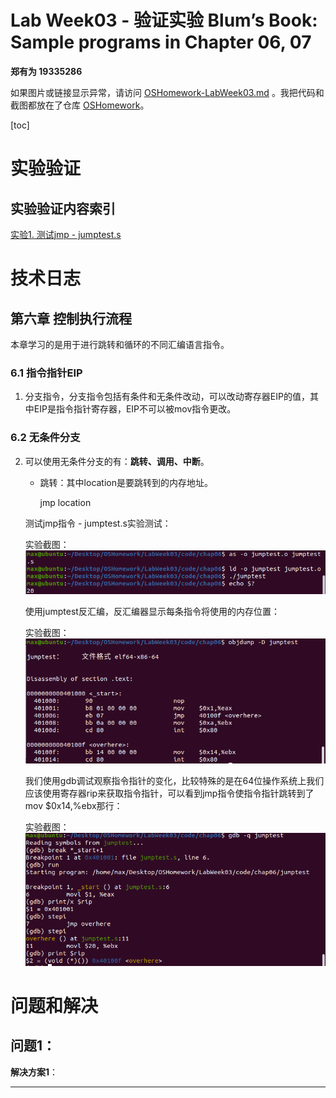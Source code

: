 # Lab Week03 - 验证实验 Blum’s Book: Sample programs in Chapter 06, 07 

**郑有为 19335286**

如果图片或链接显示异常，请访问 [OSHomework-LabWeek03.md](https://github.com/WondrousWisdomcard/OSHomework/blob/main/LabWeek03/LabWeek03.md) 。我把代码和截图都放在了仓库 [OSHomework](https://github.com/WondrousWisdomcard/OSHomework)。

[toc]

# 实验验证

## 实验验证内容索引

[实验1. 测试jmp - jumptest.s](#ex1)

# 技术日志

## 第六章 控制执行流程

本章学习的是用于进行跳转和循环的不同汇编语言指令。

### 6.1 指令指针EIP

1. 分支指令，分支指令包括有条件和无条件改动，可以改动寄存器EIP的值，其中EIP是指令指针寄存器，EIP不可以被mov指令更改。

### 6.2 无条件分支

2. 可以使用无条件分支的有：**跳转、调用、中断**。

	* 跳转：其中location是要跳转到的内存地址。
	
		jmp location
		
	<span id = "ex1"></span>
	
	测试jmp指令 - jumptest.s实验测试：
	
	实验截图： ![1](./screenshot/LabWeek03_1.png)
	
	使用jumptest反汇编，反汇编器显示每条指令将使用的内存位置：
	
	实验截图： ![2](./screenshot/LabWeek03_2.png)
	
	我们使用gdb调试观察指令指针的变化，比较特殊的是在64位操作系统上我们应该使用寄存器rip来获取指令指针，可以看到jmp指令使指令指针跳转到了mov $0x14,%ebx那行：
	
	实验截图： ![3](./screenshot/LabWeek03_3.png)
	
# 问题和解决

## 问题1：

**解决方案1**：

--- 
